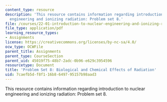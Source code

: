 ```yaml
---
content_type: resource
description: 'This resource contains information regarding introduction to nuclear
  engineering and ionizing radiation: Problem set 8.'
file: /courses/22-01-introduction-to-nuclear-engineering-and-ionizing-radiation-fall-2016/7caefb5df8f116b8649795157b98aad3_MIT22_01F16_ProblemSet8.pdf
file_type: application/pdf
learning_resource_types:
- Assignments
license: https://creativecommons.org/licenses/by-nc-sa/4.0/
ocw_type: OCWFile
parent_title: Assignments
parent_type: CourseSection
parent_uid: 45019f75-48b7-2adc-0b96-e629c3954596
resourcetype: Document
title: 'Problem Set 8: Biological and Chemical Effects of Radiation'
uid: 7caefb5d-f8f1-16b8-6497-95157b98aad3
---
```

This resource contains information regarding introduction to nuclear engineering and ionizing radiation: Problem set 8.